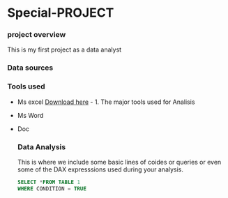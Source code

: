 # Special-PROJECT
### project overview
This is my first project as a data analyst

### Data sources

### Tools used

- Ms excel [Download here](https://www.microsoft.com) 
      - 1. The major tools used for Analisis 
- Ms Word
- Doc

  ### Data Analysis
   This is where we include some basic lines of coides or queries or even some of the DAX expresssions used during your analysis.

  ```SQL
  SELECT *FROM TABLE 1
  WHERE CONDITION = TRUE
  ```

